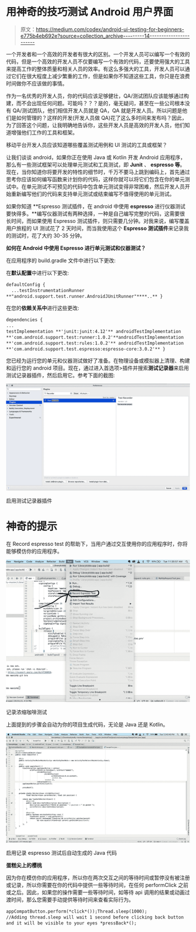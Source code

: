 # 用神奇的技巧测试 Android 用户界面

> 原文：<https://medium.com/codex/android-ui-testing-for-beginners-e775b4eb692e?source=collection_archive---------14----------------------->

一个开发者和一个高效的开发者有很大的区别。一个开发人员可以编写一个有效的代码，但是一个高效的开发人员不仅要编写一个有效的代码，还要使用强大的工具来提高工作的整体质量和相关人员的效率。有这么多强大的工具，开发人员可以通过它们在很大程度上减少繁重的工作，但是如果你不知道这些工具，你只是在浪费时间做你不应该做的事情。

作为一名优秀的开发人员，你的代码应该足够健壮，QA/测试团队应该能够通过构建，而不会出现任何问题。可能吗？？？是的，毫无疑问，甚至在一些公司根本没有 QA/测试团队，他们相信开发人员就是 QA，QA 就是开发人员。所以问题是他们是如何管理的？这样的开发(开发人员做 QA)花了这么多时间来发布吗？因此，为了回答这个问题，让我明确地告诉你，这些开发人员是高效的开发人员，他们知道增强他们工作的工具和框架。

移动平台开发人员应该知道哪些覆盖测试用例和 UI 测试的工具或框架？

让我们谈谈 android，如果你正在使用 Java 或 Kotlin 开发 Android 应用程序，那么有一些测试框架可以处理单元测试和工具测试，即 **Junit** 、 **espresso 等**。现在，当你知道你将要开发的特性的细节时，千万不要马上跳到编码上，首先通过思考你应该如何编写函数来计划你的代码，这样你就可以将它们包含在你的单元测试中。在单元测试不可预见的代码中包含单元测试变得非常困难，然后开发人员开始重新编写他们的代码来支持单元测试或结束编写不值得使用的单元测试。

如果你知道 **Espresso 测试插件，在 android 中使用 **espresso** 进行仪器测试要快得多。**编写仪器测试有两种选择，一种是自己编写完整的代码，这需要很长时间，而如果使用 Espresso 测试插件，则只需要几分钟。对我来说，编写覆盖用户旅程的 UI 测试花了 2 天时间，而当我使用这个 **Espresso 测试插件**来记录我的测试时，花了大约 30-35 分钟。

**如何在 Android 中使用 Espresso 进行单元测试和仪器测试？**

在应用程序的 build.gradle 文件中进行以下更改:

在**默认配置**中进行以下更改:

```
defaultConfig {
  ...testInstrumentationRunner **"android.support.test.runner.AndroidJUnitRunner"****..** }
```

在您的**依赖关系中**进行这些更改:

```
dependencies {
...
testImplementation **'junit:junit:4.12'** androidTestImplementation **'com.android.support.test:runner:1.0.2'**androidTestImplementation **'com.android.support.test:rules:1.0.2'** androidTestImplementation **'com.android.support.test.espresso:espresso-core:3.0.2'** }
```

您已经为运行您的单元和仪器测试做好了准备。在物理设备或模拟器上清理、构建和运行您的 android 项目。现在，通过进入首选项>插件并搜索**测试记录器**来启用测试记录器插件，然后启用它。参考下面的截图:

![](img/78be95bb5967b65c3f97c564018b79ea.png)

启用测试记录器插件

# 神奇的提示

在 Record espresso test 的帮助下，当用户通过交互使用你的应用程序时，你将能够模仿你的应用程序。

![](img/0faeaa0dd84116a247bbe9dbf056ec4a.png)

记录浓缩咖啡测试

上面提到的步骤会自动为你的项目生成代码，无论是 Java 还是 Kotlin。

![](img/10d39667c432440aadc3755b87e3e822.png)

启用记录 espresso 测试后自动生成的 Java 代码

**蛋糕尖上的樱桃**

因为你在模仿你的应用程序，所以你在两次交互之间的等待时间或暂停没有被注册或记录，所以你需要在你的代码中提供一些等待时间，在任何 performClick 之前或之后。因此，如果您的操作需要一些等待时间，如等待 api 调用的结果或动画过渡时间，那么您需要手动提供等待时间来查看实际行为。

```
appCompatButton.perform(*click*());Thread.sleep(1000);
//Adding thread.sleep will wait 1 second before clicking back button and it will be visible to your eyes *pressBack*(); 
```